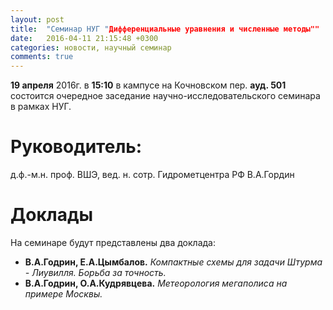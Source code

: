 ```yaml
---
layout: post
title:  "Семинар НУГ "Дифференциальные уравнения и численные методы""
date:   2016-04-11 21:15:48 +0300
categories: новости, научный семинар
comments: true
---
```


**19 апреля** 2016г. в **15:10** в кампусе на Кочновском пер. **ауд. 501** состоится очередное заседание научно-исследовательского семинара в рамках НУГ.

# Руководитель:

д.ф.-м.н. проф. ВШЭ, вед. н. сотр. Гидрометцентра РФ В.А.Гордин

# Доклады

На семинаре будут представлены два доклада:

+ **В.А.Годрин, Е.А.Цымбалов.** _Компактные схемы для задачи Штурма - Лиувилля. Борьба за точность._
+ **В.А.Годрин, О.А.Кудрявцева.** _Метеорология мегаполиса на примере Москвы._
